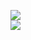 [![](https://img.shields.io/badge/Made%20With-Github%20Spray-lightgrey.svg?style=for-the-badge&logo=github)](https://github.com/Annihil/github-spray#19007)  
[![](https://i.imgur.com/2DrTn0Z.gif)](https://github.com/Annihil/github-spray)